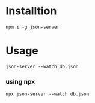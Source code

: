# Installtion

`npm i -g json-server`

# Usage

`json-server --watch db.json`

### using npx

`npx json-server --watch db.json`
